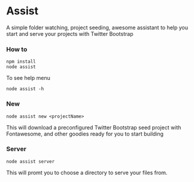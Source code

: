 Assist
======
A simple folder watching, project seeding, awesome assistant to help you start and serve your projects with Twitter Bootstrap

### How to
```shell
npm install
node assist
```

To see help menu
```shell
node assist -h
```

### New
```shell
node assist new <projectName>
```
This will download a preconfigured Twitter Bootstrap seed project
with Fontawesome, and other goodies ready for you to start building


### Server
```shell
node assist server
```
This will promt you to choose a directory to serve your files from.

